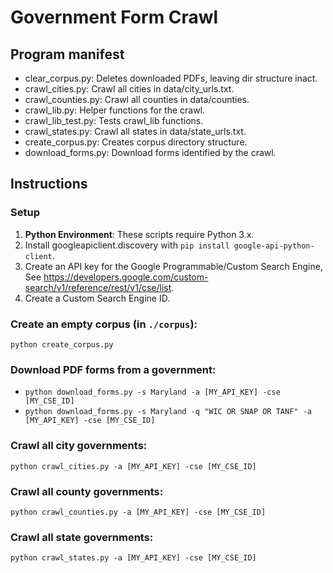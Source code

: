 # Government Form Crawl

## Program manifest

* clear_corpus.py: Deletes downloaded PDFs, leaving dir structure inact.
* crawl_cities.py: Crawl all cities in data/city_urls.txt.
* crawl_counties.py: Crawl all counties in data/counties.
* crawl_lib.py: Helper functions for the crawl.
* crawl_lib_test.py: Tests crawl_lib functions.
* crawl_states.py: Crawl all states in data/state_urls.txt.
* create_corpus.py: Creates corpus directory structure.
* download_forms.py: Download forms identified by the crawl.

## Instructions

### Setup

1. **Python Environment**: These scripts require Python 3.x.
2. Install googleapiclient.discovery with `pip install google-api-python-client`.
3. Create an API key for the Google Programmable/Custom Search Engine,
See https://developers.google.com/custom-search/v1/reference/rest/v1/cse/list.
4. Create a Custom Search Engine ID.

### Create an empty corpus (in `./corpus`):

`python create_corpus.py`

### Download PDF forms from a government:

* `python download_forms.py -s Maryland -a [MY_API_KEY] -cse [MY_CSE_ID]`
* `python download_forms.py -s Maryland -q "WIC OR SNAP OR TANF" -a [MY_API_KEY] -cse [MY_CSE_ID]`

### Crawl all city governments:

`python crawl_cities.py -a [MY_API_KEY] -cse [MY_CSE_ID]`

### Crawl all county governments:

`python crawl_counties.py -a [MY_API_KEY] -cse [MY_CSE_ID]`

### Crawl all state governments:

`python crawl_states.py -a [MY_API_KEY] -cse [MY_CSE_ID]`



